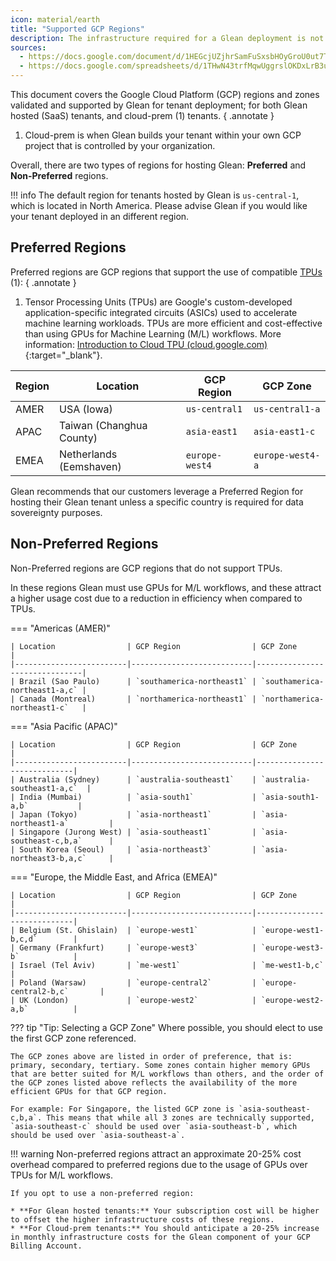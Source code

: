 ```yaml
---
icon: material/earth
title: "Supported GCP Regions"
description: The infrastructure required for a Glean deployment is not available in every GCP region. This document covers the supported GCP regions for Glean deployment.
sources:
  - https://docs.google.com/document/d/1HEGcjUZjhrSamFuSxsbHOyGroU0ut7TmG5sKAWEfrBg/edit
  - https://docs.google.com/spreadsheets/d/1THwN43trfMqwUggrslOKDxLrB3uDIJ536MnIQzwZCV8/edit#gid=921403900
---
```


This document covers the Google Cloud Platform (GCP) regions and zones validated and supported by Glean for tenant deployment; for both Glean hosted (SaaS) tenants, and cloud-prem (1) tenants.
{ .annotate }

1. Cloud-prem is when Glean builds your tenant within your own GCP project that is controlled by your organization.

Overall, there are two types of regions for hosting Glean: **Preferred** and **Non-Preferred** regions.

!!! info
    The default region for tenants hosted by Glean is `us-central-1`, which is located in North America. Please advise Glean if you would like your tenant deployed in an different region.


## Preferred Regions

Preferred regions are GCP regions that support the use of compatible [TPUs](https://cloud.google.com/tpu/docs/regions-zones) (1):
{ .annotate }

1. Tensor Processing Units (TPUs) are Google's custom-developed application-specific integrated circuits (ASICs) used to accelerate machine learning workloads. TPUs are more efficient and cost-effective than using GPUs for Machine Learning (M/L) workflows. More information: [Introduction to Cloud TPU (cloud.google.com)](https://cloud.google.com/tpu/docs/intro-to-tpu){:target="_blank"}.

| Region | Location                 | GCP Region     | GCP Zone         |
|--------|--------------------------|----------------|------------------|
| AMER   | USA (Iowa)               | `us-central1`  | `us-central1-a`  |
| APAC   | Taiwan (Changhua County) | `asia-east1`   | `asia-east1-c`   |
| EMEA   | Netherlands (Eemshaven)  | `europe-west4` | `europe-west4-a` |

Glean recommends that our customers leverage a Preferred Region for hosting their Glean tenant unless a specific country is required for data sovereignty purposes.

## Non-Preferred Regions

Non-Preferred regions are GCP regions that do not support TPUs.

In these regions Glean must use GPUs for M/L workflows, and these attract a higher usage cost due to a reduction in efficiency when compared to TPUs.

=== "Americas (AMER)"

    | Location                | GCP Region                | GCP Zone                      |
    |-------------------------|---------------------------|-------------------------------|
    | Brazil (Sao Paulo)      | `southamerica-northeast1` | `southamerica-northeast1-a,c` |
    | Canada (Montreal)       | `northamerica-northeast1` | `northamerica-northeast1-c`   |

=== "Asia Pacific (APAC)"

    | Location                | GCP Region                | GCP Zone                    |
    |-------------------------|---------------------------|-----------------------------|
    | Australia (Sydney)      | `australia-southeast1`    | `australia-southeast1-a,c`  |
    | India (Mumbai)          | `asia-south1`             | `asia-south1-a,b`           |
    | Japan (Tokyo)           | `asia-northeast1`         | `asia-northeast1-a`         |
    | Singapore (Jurong West) | `asia-southeast1`         | `asia-southeast-c,b,a`      |
    | South Korea (Seoul)     | `asia-northeast3`         | `asia-northeast3-b,a,c`     |

=== "Europe, the Middle East, and Africa (EMEA)"

    | Location                | GCP Region                | GCP Zone                    |
    |-------------------------|---------------------------|-----------------------------|
    | Belgium (St. Ghislain)  | `europe-west1`            | `europe-west1-b,c,d`        |
    | Germany (Frankfurt)     | `europe-west3`            | `europe-west3-b`            |
    | Israel (Tel Aviv)       | `me-west1`                | `me-west1-b,c`              |
    | Poland (Warsaw)         | `europe-central2`         | `europe-central2-b,c`       |
    | UK (London)             | `europe-west2`            | `europe-west2-a,b`          |

??? tip "Tip: Selecting a GCP Zone"
    Where possible, you should elect to use the first GCP zone referenced.
    
    The GCP zones above are listed in order of preference, that is: primary, secondary, tertiary. Some zones contain higher memory GPUs that are better suited for M/L workflows than others, and the order of the GCP zones listed above reflects the availability of the more efficient GPUs for that GCP region.
    
    For example: For Singapore, the listed GCP zone is `asia-southeast-c,b,a`. This means that while all 3 zones are technically supported, `asia-southeast-c` should be used over `asia-southeast-b`, which should be used over `asia-southeast-a`.

!!! warning
    Non-preferred regions attract an approximate 20-25% cost overhead compared to preferred regions due to the usage of GPUs over TPUs for M/L workflows.

    If you opt to use a non-preferred region:

    * **For Glean hosted tenants:** Your subscription cost will be higher to offset the higher infrastructure costs of these regions.
    * **For Cloud-prem tenants:** You should anticipate a 20-25% increase in monthly infrastructure costs for the Glean component of your GCP Billing Account.